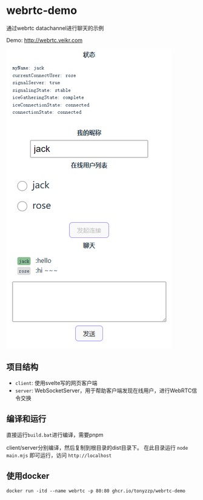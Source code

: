 # webrtc-demo

通过webrtc  datachannel进行聊天的示例

Demo: http://webrtc.veikr.com

![](./imgs/1.png)

## 项目结构

- `client`: 使用svelte写的网页客户端
- `server`: WebSocketServer，用于帮助客户端发现在线用户，进行WebRTC信令交换


## 编译和运行

直接运行`build.bat`进行编译，需要pnpm

client/server分别编译，然后复制到根目录的dist目录下。
在此目录运行 `node main.mjs` 即可运行，访问 `http://localhost`

## 使用docker

```
docker run -itd --name webrtc -p 80:80 ghcr.io/tonyzzp/webrtc-demo
```
